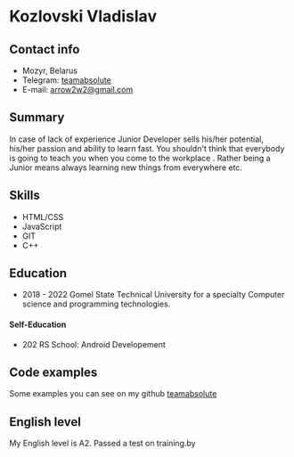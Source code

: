 # Kozlovski Vladislav

## Contact info
 + Mozyr, Belarus
 + Telegram: [teamabsolute](https://t.me/teamabsolute)
 + E-mail: [arrow2w2@gmail.com](mailto:arrow2w2@gmail.com)
 
 ## Summary
 In case of lack of experience  Junior Developer sells his/her potential, his/her passion and ability to learn fast. You shouldn't think that everybody is going to teach you when you come to the workplace . Rather being a Junior means always
learning new things from everywhere etc.
 
 ## Skills
  + HTML/CSS
  + JavaScript
  + GIT
  + C++
 
 ## Education
  + 2018 - 2022 Gomel State Technical University for a specialty Computer science and programming technologies.
  
 #### Self-Education
  + 202 RS School: Android Developement
 
 ## Code examples
 Some examples you can see on my github [teamabsolute](https://github.com/AirRio)
 
 ## English level
 My English level is A2. Passed a test on training.by

